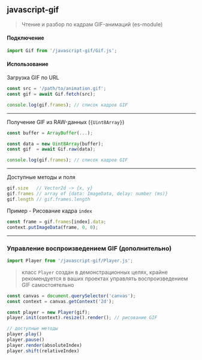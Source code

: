 ## javascript-gif

> Чтение и разбор по кадрам GIF-анимаций (es-module)

#### Подключение
```javascript
import Gif from '/javascript-gif/Gif.js';
```

#### Использование

Загрузка GIF по URL
```javascript
const src = '/path/to/animation.gif';
const gif = await Gif.fetch(src);

console.log(gif.frames); // список кадров GIF
```

---

Получение GIF из RAW-данных (`{Uint8Array}`)
```javascript
const buffer = ArrayBuffer(...);

const data = new Uint8Array(buffer);
const gif  = await Gif.raw(data);

console.log(gif.frames); // список кадров GIF
```

---

Доступные методы и поля
```javascript
gif.size   // Vector2d -> {x, y}
gif.frames // array of {data: ImageData, delay: number (ms)}
gif.length // gif.frames.length
```

Пример - Рисование кадра `index`
```javascript
const frame = gif.frames[index].data;
context.putImageData(frame, 0, 0);
```

---

### Управление воспроизведением GIF (дополнительно)

```javascript
import Player from '/javascript-gif/Player.js';
```

> класс `Player` создан в демонстрационных целях, крайне рекомендуется в ваших проектах управлять воспроизведением GIF самостоятельно

```javascript
const canvas = document.querySelector('canvas');
const context = canvas.getContext('2d');

const player = new Player(gif);
player.init(context).resize().render(); // рисование GIF

// доступные методы
player.play()
player.pause()
player.render(absoluteIndex)
player.shift(relativeIndex)
```
